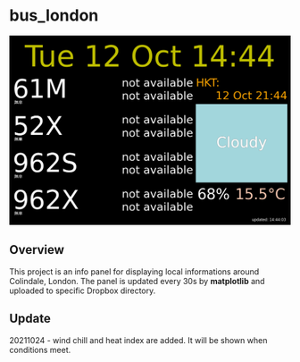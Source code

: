 # bus_london
![Screenshot](Figure_1.png?raw=true "Screenshot")

## **Overview**
This project is an info panel for displaying local informations around Colindale, London. The panel is updated every 30s by **matplotlib** and uploaded to specific Dropbox directory.

## **Update**
20211024 - wind chill and heat index are added. It will be shown when conditions meet.


